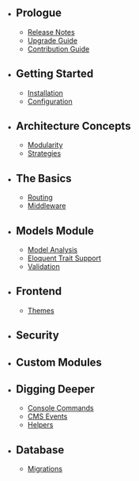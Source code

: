 - ## Prologue
    - [Release Notes](/docs/{{version}}/releases)
    - [Upgrade Guide](/docs/{{version}}/upgrade)
    - [Contribution Guide](/docs/{{version}}/contributions)
- ## Getting Started
    - [Installation](/docs/{{version}}/installation)
    - [Configuration](/docs/{{version}}/configuration)
- ## Architecture Concepts
    - [Modularity](/docs/{{version}}/modularity)
    - [Strategies](/docs/{{version}}/strategies)
- ## The Basics
    - [Routing](/docs/{{version}}/routing)
    - [Middleware](/docs/{{version}}/middleware)
- ## Models Module
    - [Model Analysis](/docs/{{version}}/analysis)
    - [Eloquent Trait Support](/docs/{{version}}/traits)
    - [Validation](/docs/{{version}}/validation)
- ## Frontend
    - [Themes](/docs/{{version}}/theme)
- ## Security
- ## Custom Modules
- ## Digging Deeper
    - [Console Commands](/docs/{{version}}/console)
    - [CMS Events](/docs/{{version}}/events)    
    - [Helpers](/docs/{{version}}/helpers)
- ## Database
    - [Migrations](/docs/{{version}}/migrations)
